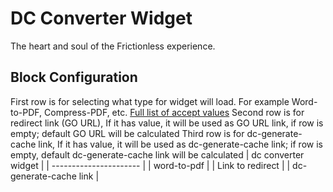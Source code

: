 # DC Converter Widget

The heart and soul of the Frictionless experience.
## Block Configuration 
First row is for selecting what type for widget will load. For example Word-to-PDF, Compress-PDF, etc. [Full list of accept values](https://git.corp.adobe.com/dc/dc-hosted#parameters)
Second row is for redirect link (GO URL), If it has value, it will be used as GO URL link, if row is empty; default GO URL will be calculated
Third row is for dc-generate-cache link, If it has value, it will be used as dc-generate-cache link; if row is empty, default dc-generate-cache link will be calculated
| dc converter widget    |
| ---------------------- |
| word-to-pdf            |
| Link to redirect       |
| dc-generate-cache link |
